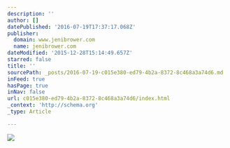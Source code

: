 ```yaml
---
description: ''
author: []
datePublished: '2016-07-19T17:37:17.068Z'
publisher:
  domain: www.jenibrower.com
  name: jenibrower.com
dateModified: '2015-12-28T15:14:49.657Z'
starred: false
title: ''
sourcePath: _posts/2016-07-19-c015e380-ed79-4b2a-8372-8c468a3a74d6.md
inFeed: true
hasPage: true
inNav: false
url: c015e380-ed79-4b2a-8372-8c468a3a74d6/index.html
_context: 'http://schema.org'
_type: Article

---
```

![](http://static1.squarespace.com/static/54931dd3e4b09667f6926f4b/54957b60e4b07be310559001/54a825a3e4b0421d6993bf47/1420306019534/?format=500w)